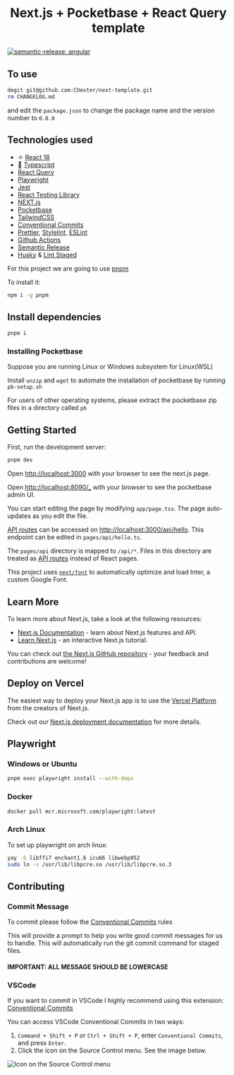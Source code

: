 # <p align="center"> Next.js + Pocketbase + React Query template</p>

[![semantic-release: angular](https://img.shields.io/badge/semantic--release-angular-e10079?logo=semantic-release)](https://github.com/semantic-release/semantic-release)

## To use

```bash
degit git@github.com:CUexter/next-template.git
rm CHANGELOG.md
```

and edit the `package.json` to change the package name and the version number to `0.0.0`

## Technologies used

- ⚛️ [React 18](https://reactjs.org/)
- 💎 [Typescript](https://www.typescriptlang.org/)
- [React Query](https://react-query-v3.tanstack.com/)
- [Playwright](https://playwright.dev)
- [Jest](https://jestjs.io)
- [React Testing Library](https://testing-library.com/)
- [NEXT.js](https://nextjs.org)
- [Pocketbase](https://pocketbase.io)
- [TailwindCSS](https://tailwindcss.com)
- [Conventional Commits](https://www.conventionalcommits.org/en/v1.0.0/)
- [Prettier](https://prettier.io/), [Stylelint](https://stylelint.io/), [ESLint](https://eslint.org/)
- [Github Actions](https://github.com/features/actions)
- [Semantic Release](https://github.com/features/actions)
- [Husky](https://typicode.github.io/husky/#/) & [Lint Staged](https://github.com/okonet/lint-staged)

For this project we are going to use [pnpm](https://pnpm.io)

To install it:

```bash
npm i -g pnpm
```

## Install dependencies

```bash
pnpm i
```

### Installing Pocketbase

Suppose you are running Linux or Windows subsystem for Linux(WSL)

Install `unzip` and `wget` to automate the installation of pocketbase by running `pb-setup.sh`

For users of other operating systems, please extract the pocketbase zip files in a directory called `pb`

## Getting Started

First, run the development server:

```bash
pnpm dev
```

Open [http://localhost:3000](http://localhost:3000) with your browser to see the next.js page.

Open [http://localhost:8090/\_](http://localhost:8090/_) with your browser to see the pocketbase admin UI.

You can start editing the page by modifying `app/page.tsx`. The page auto-updates as you edit the file.

[API routes](https://nextjs.org/docs/api-routes/introduction) can be accessed on [http://localhost:3000/api/hello](http://localhost:3000/api/hello). This endpoint can be edited in `pages/api/hello.ts`.

The `pages/api` directory is mapped to `/api/*`. Files in this directory are treated as [API routes](https://nextjs.org/docs/api-routes/introduction) instead of React pages.

This project uses [`next/font`](https://nextjs.org/docs/basic-features/font-optimization) to automatically optimize and load Inter, a custom Google Font.

## Learn More

To learn more about Next.js, take a look at the following resources:

- [Next.js Documentation](https://nextjs.org/docs) - learn about Next.js features and API.
- [Learn Next.js](https://nextjs.org/learn) - an interactive Next.js tutorial.

You can check out [the Next.js GitHub repository](https://github.com/vercel/next.js/) - your feedback and contributions are welcome!

## Deploy on Vercel

The easiest way to deploy your Next.js app is to use the [Vercel Platform](https://vercel.com/new?utm_medium=default-template&filter=next.js&utm_source=create-next-app&utm_campaign=create-next-app-readme) from the creators of Next.js.

Check out our [Next.js deployment documentation](https://nextjs.org/docs/deployment) for more details.

## Playwright

### Windows or Ubuntu

```cmd
pnpm exec playwright install --with-deps
```

### Docker

```bash
docker pull mcr.microsoft.com/playwright:latest
```

### Arch Linux

To set up playwright on arch linux:

```bash
yay -S libffi7 enchant1.6 icu66 libwebp052
sudo ln -s /usr/lib/libpcre.so /usr/lib/libpcre.so.3
```

## Contributing

### Commit Message

To commit please follow the [Conventional Commits](https://www.conventionalcommits.org/en/v1.0.0/) rules

This will provide a prompt to help you write good commit messages for us to handle. This will automatically run the git commit command for staged files.

#### IMPORTANT: ALL MESSAGE SHOULD BE LOWERCASE

### VSCode

If you want to commit in VSCode I highly recommend using this extension: [Conventional Commits](https://marketplace.visualstudio.com/items?itemname=vivaxy.vscode-conventional-commits)

You can access VSCode Conventional Commits in two ways:

1. `Command + Shift + P` or `Ctrl + Shift + P`, enter `Conventional Commits`,
   and press `Enter`.
2. Click the icon on the Source Control menu. See the image below.

![Icon on the Source Control menu](https://github.com/vivaxy/vscode-conventional-commits/raw/master/assets/docs/icon-on-the-source-control-menu.png)
